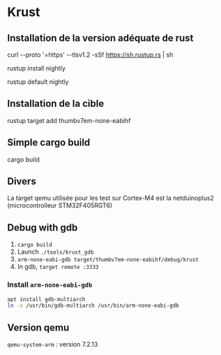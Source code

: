 # Krust

## Installation de la version adéquate de rust
curl --proto '=https' --tlsv1.2 -sSf https://sh.rustup.rs | sh

rustup install nightly

rustup default nightly

## Installation de la cible
rustup target add thumbv7em-none-eabihf

## Simple cargo build
cargo build

## Divers
La target qemu utilisée pour les test sur Cortex-M4 est la netduinoplus2 (microcontrolleur STM32F405RGT6)

## Debug with gdb

1. `cargo build`
2. Launch `./tools/krust_gdb`
3. `arm-none-eabi-gdb target/thumbv7em-none-eabihf/debug/krust`
4. In gdb, `target remote :3333`

### Install `arm-none-eabi-gdb`

```bash
apt install gdb-multiarch
ln -s /usr/bin/gdb-multiarch /usr/bin/arm-none-eabi-gdb
``` 
## Version qemu

`qemu-system-arm` : version 7.2.13
